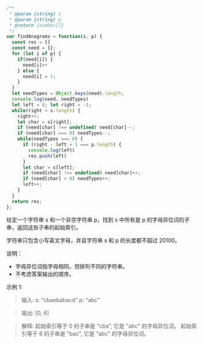 ```javascript
/**
 * @param {string} s
 * @param {string} p
 * @return {number[]}
 */
var findAnagrams = function(s, p) {
  const res = []
  const need = {};
  for (let i of p) {
    if(need[i]) {
      need[i]++
    } else {
      need[i] = 1;
    }
  }
  let needTypes = Object.keys(need).length;
  console.log(need, needTypes)
  let left = 0; let right = -1;
  while(right < s.length) {
    right++;
    let char = s[right];
    if (need[char] !== undefined) need[char]--;
    if (need[char] === 0) needTypes--;
    while(needTypes === 0) {
      if (right - left + 1 === p.length) {
        console.log(left)
        res.push(left)
      }
      let char = s[left];
      if (need[char] !== undefined) need[char]++;
      if (need[char] > 0) needTypes++;
      left++;
    }
  }
  return res;
};
```
给定一个字符串 s 和一个非空字符串 p，找到 s 中所有是 p 的字母异位词的子串，返回这些子串的起始索引。

字符串只包含小写英文字母，并且字符串 s 和 p 的长度都不超过 20100。

说明：

- 字母异位词指字母相同，但排列不同的字符串。
- 不考虑答案输出的顺序。

示例 1:
> 输入:
> s: "cbaebabacd" p: "abc"

> 输出:
> [0, 6]

> 解释:
> 起始索引等于 0 的子串是 "cba", 它是 "abc" 的字母异位词。
> 起始索引等于 6 的子串是 "bac", 它是 "abc" 的字母异位词。